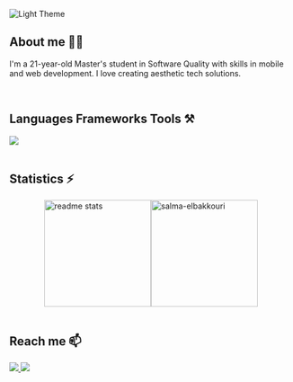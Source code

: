 
![Light Theme](https://readme-typing-svg.herokuapp.com/?font=Righteous&size=25&duration=4000&lines=Hi+There+;+I'm+Salma+El+bakkouri;&color=6e9eba)

## About me 🙌🏻
I'm a 21-year-old Master's student in Software Quality with skills in mobile and web development. I love creating aesthetic tech solutions.


<br>

## Languages Frameworks Tools ⚒

  <a href="https://slillicons.dev">
    <img src="https://skillicons.dev/icons?i=react,javascript,nodejs,npm,java,androidstudio,cs,html,css,tailwind,bootstrap,sass,firebase,mysql,github,figma,photoshop,wordpress"/><br>
  </a> 
  <br>
  
## Statistics ⚡
  
<div style="display:flex;flex-direction:row;justify-content:center;">
<!--     <img height="140"  src="https://streak-stats.demolab.com/?user=salma-elbakkouri&count private=true&theme=github_dark_dimmed&hide_border=true&border_radius=0" alt="streak stats" style="margin: 0" /> -->
  <img height="190"  src="https://github-readme-stats-salesp07.vercel.app/api?username=salma-elbakkouri&count_private=true&show_icons=true&theme=github_dark_dimmed&rank_icon=github&hide_border=true&border_radius=0" alt="readme stats" style="margin: 0" /> 
  <img height="190"  src="https://github-readme-stats.vercel.app/api/top-langs?username=salma-elbakkouri&show_icons=true&locale=en&layout=compact&theme=github_dark_dimmed&hide_border=true&border_radius=0&size_weight=0.5&count_weight=0.5&exclude_repo=github-readme-stats" alt="salma-elbakkouri" style="margin: 0" />

<!-- <img width="800" height="220" src="https://streak-stats.demolab.com?user=salma-elbakkouri&theme=github_dark_dimmed&hide_border=true&border_radius=5&card_width=800">-->


</div>

<br/>

## Reach me 📫
<a href="mailto:elbakkourisalmaa@gmail.com" target="_blank">
  <img src="https://img.shields.io/badge/Gmail-333333?style=for-the-badge&logo=gmail&logoColor=red" />
</a>

<a href="https://www.linkedin.com/in/salma-el-bakkouri-b6a848283" target="_blank">
  <img src="https://img.shields.io/badge/LinkedIn-0077B5?style=for-the-badge&logo=linkedin&logoColor=white" />
</a>

<!-- <a href="https://your_portfolio.com" target="_blank">
  <img src="https://img.shields.io/badge/Portfolio-FF5722?style=for-the-badge&logo=sqlite&logoColor=white" />
</a>
 <img align="right" src="https://komarev.com/ghpvc/?username=salma-elbakkouri&label=Profile%20views&color=0e75b6&style=flat" alt="salma-elbakkouri" /> -->



